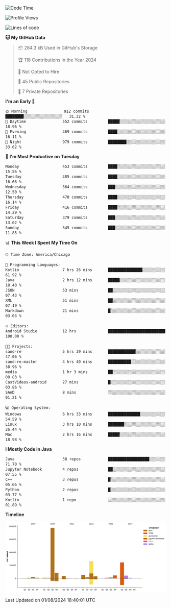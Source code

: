 <!--START_SECTION:waka-->
![Code Time](http://img.shields.io/badge/Code%20Time-501%20hrs%2019%20mins-blue)

![Profile Views](http://img.shields.io/badge/Profile%20Views-27-blue)

![Lines of code](https://img.shields.io/badge/From%20Hello%20World%20I%27ve%20Written-1.7%20million%20lines%20of%20code-blue)

**🐱 My GitHub Data** 

> 📦 284.3 kB Used in GitHub's Storage 
 > 
> 🏆 118 Contributions in the Year 2024
 > 
> 🚫 Not Opted to Hire
 > 
> 📜 45 Public Repositories 
 > 
> 🔑 7 Private Repositories 
 > 
**I'm an Early 🐤** 

```text
🌞 Morning                912 commits         ████████░░░░░░░░░░░░░░░░░   31.32 % 
🌆 Daytime                552 commits         █████░░░░░░░░░░░░░░░░░░░░   18.96 % 
🌃 Evening                469 commits         ████░░░░░░░░░░░░░░░░░░░░░   16.11 % 
🌙 Night                  979 commits         ████████░░░░░░░░░░░░░░░░░   33.62 % 
```
📅 **I'm Most Productive on Tuesday** 

```text
Monday                   453 commits         ████░░░░░░░░░░░░░░░░░░░░░   15.56 % 
Tuesday                  485 commits         ████░░░░░░░░░░░░░░░░░░░░░   16.66 % 
Wednesday                364 commits         ███░░░░░░░░░░░░░░░░░░░░░░   12.50 % 
Thursday                 470 commits         ████░░░░░░░░░░░░░░░░░░░░░   16.14 % 
Friday                   416 commits         ████░░░░░░░░░░░░░░░░░░░░░   14.29 % 
Saturday                 379 commits         ███░░░░░░░░░░░░░░░░░░░░░░   13.02 % 
Sunday                   345 commits         ███░░░░░░░░░░░░░░░░░░░░░░   11.85 % 
```


📊 **This Week I Spent My Time On** 

```text
🕑︎ Time Zone: America/Chicago

💬 Programming Languages: 
Kotlin                   7 hrs 26 mins       ███████████████░░░░░░░░░░   61.92 % 
Java                     2 hrs 12 mins       █████░░░░░░░░░░░░░░░░░░░░   18.40 % 
JSON                     53 mins             ██░░░░░░░░░░░░░░░░░░░░░░░   07.43 % 
XML                      51 mins             ██░░░░░░░░░░░░░░░░░░░░░░░   07.19 % 
Markdown                 21 mins             █░░░░░░░░░░░░░░░░░░░░░░░░   03.03 % 

🔥 Editors: 
Android Studio           12 hrs              █████████████████████████   100.00 % 

🐱‍💻 Projects: 
sand-re                  5 hrs 39 mins       ████████████░░░░░░░░░░░░░   47.06 % 
sand-re-master           4 hrs 40 mins       ██████████░░░░░░░░░░░░░░░   38.96 % 
media                    1 hr 3 mins         ██░░░░░░░░░░░░░░░░░░░░░░░   08.83 % 
CastVideos-android       27 mins             █░░░░░░░░░░░░░░░░░░░░░░░░   03.86 % 
SAnD                     8 mins              ░░░░░░░░░░░░░░░░░░░░░░░░░   01.21 % 

💻 Operating System: 
Windows                  6 hrs 33 mins       ██████████████░░░░░░░░░░░   54.59 % 
Linux                    3 hrs 10 mins       ███████░░░░░░░░░░░░░░░░░░   26.44 % 
Mac                      2 hrs 16 mins       █████░░░░░░░░░░░░░░░░░░░░   18.98 % 
```

**I Mostly Code in Java** 

```text
Java                     38 repos            ██████████████████░░░░░░░   71.70 % 
Jupyter Notebook         4 repos             ██░░░░░░░░░░░░░░░░░░░░░░░   07.55 % 
C++                      3 repos             █░░░░░░░░░░░░░░░░░░░░░░░░   05.66 % 
Python                   2 repos             █░░░░░░░░░░░░░░░░░░░░░░░░   03.77 % 
Kotlin                   1 repo              ░░░░░░░░░░░░░░░░░░░░░░░░░   01.89 % 
```



**Timeline**

![Lines of Code chart](https://raw.githubusercontent.com/phanijsp/phanijsp/main/assets/bar_graph.png)


 Last Updated on 01/08/2024 18:40:01 UTC
<!--END_SECTION:waka-->
